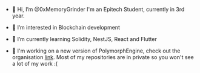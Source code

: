 - 👋 Hi, I’m @0xMemoryGrinder
I'm an Epitech Student, currently in 3rd year.

- 👀 I’m interested in Blockchain development
- 🌱 I’m currently learning Solidity, NestJS, React and Flutter
- 🚀 I'm working on a new version of PolymorphEngine, check out the organisation [link](https://github.com/PolymorphEngine).
Most of my repositories are in private so you won't see a lot of my work :(

<!---
0xMemoryGrinder/0xMemoryGrinder is a ✨ special ✨ repository because its `README.md` (this file) appears on your GitHub profile.
You can click the Preview link to take a look at your changes.
--->
